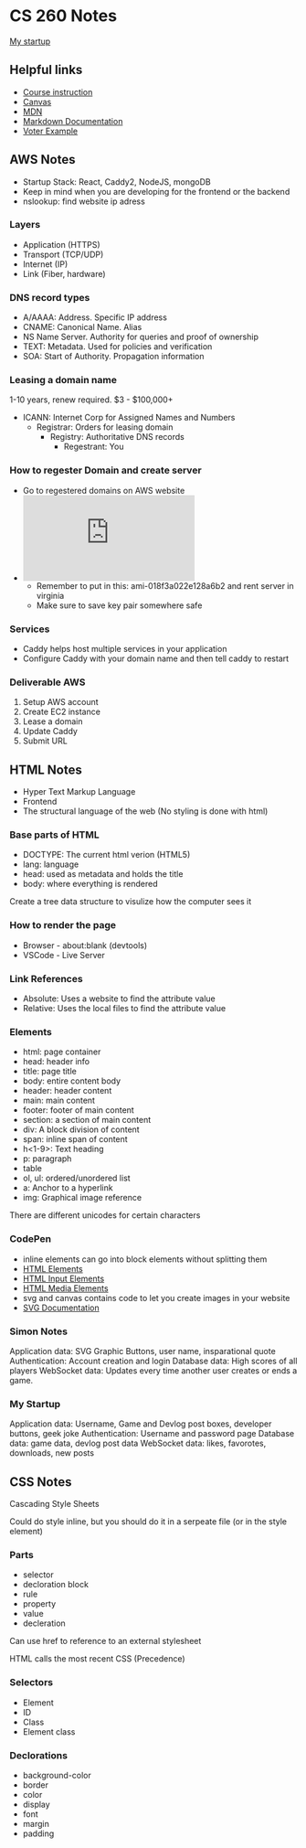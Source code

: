 # CS 260 Notes

[My startup](https://tn-games.com)

## Helpful links

- [Course instruction](https://github.com/webprogramming260)
- [Canvas](https://byu.instructure.com)
- [MDN](https://developer.mozilla.org)
- [Markdown Documentation](https://docs.github.com/en/get-started/writing-on-github/getting-started-with-writing-and-formatting-on-github/basic-writing-and-formatting-syntax)
- [Voter Example](https://github.com/webprogramming260/startup-example/blob/main/README.md)

## AWS Notes

- Startup Stack: React, Caddy2, NodeJS, mongoDB
- Keep in mind when you are developing for the frontend or the backend
- nslookup: find website ip adress

### Layers
- Application (HTTPS)
- Transport (TCP/UDP)
- Internet (IP)
- Link (Fiber, hardware)

### DNS record types
- A/AAAA: Address. Specific IP address
- CNAME: Canonical Name. Alias
- NS Name Server. Authority for queries and proof of ownership
- TEXT: Metadata. Used for policies and verification
- SOA: Start of Authority. Propagation information

### Leasing a domain name
1-10 years, renew required. $3 - $100,000+

- ICANN: Internet Corp for Assigned Names and Numbers
  - Registrar: Orders for leasing domain
    - Registry: Authoritative DNS records
      - Regestrant: You

### How to regester Domain and create server
- Go to regestered domains on AWS website
- ![Rent a server:](https://github.com/webprogramming260/.github/blob/main/profile/webServers/amazonWebServicesEc2/amazonWebServicesEc2.md)
  - Remember to put in this: ami-018f3a022e128a6b2 and rent server in virginia
  - Make sure to save key pair somewhere safe

### Services
- Caddy helps host multiple services in your application
- Configure Caddy with your domain name and then tell caddy to restart

### Deliverable AWS
1. Setup AWS account
2. Create EC2 instance
3. Lease a domain
4. Update Caddy
5. Submit URL

## HTML Notes

- Hyper Text Markup Language
- Frontend
- The structural language of the web (No styling is done with html)

### Base parts of HTML
- DOCTYPE: The current html verion (HTML5)
- lang: language
- head: used as metadata and holds the title
- body: where everything is rendered

Create a tree data structure to visulize how the computer sees it

### How to render the page
- Browser - about:blank (devtools)
- VSCode - Live Server

### Link References
- Absolute: Uses a website to find the attribute value
- Relative: Uses the local files to find the attribute value

### Elements
- html: page container
- head: header info
- title: page title
- body: entire content body
- header: header content
- main: main content
- footer: footer of main content
- section: a section of main content
- div: A block division of content
- span: inline span of content
- h<1-9>: Text heading
- p: paragraph
- table
- ol, ul: ordered/unordered list
- a: Anchor to a hyperlink
- img: Graphical image reference

There are different unicodes for certain characters

### CodePen

- inline elements can go into block elements without splitting them
- [HTML Elements](https://github.com/webprogramming260/.github/blob/main/profile/html/structure/structure.md)
- [HTML Input Elements](https://developer.mozilla.org/en-US/docs/Web/HTML/Element/input)
- [HTML Media Elements](https://github.com/webprogramming260/.github/blob/main/profile/html/media/media.md)
- svg and canvas contains code to let you create images in your website
- [SVG Documentation](https://developer.mozilla.org/en-US/docs/Web/SVG)

### Simon Notes

Application data: SVG Graphic Buttons, user name, insparational quote
Authentication: Account creation and login
Database data: High scores of all players
WebSocket data: Updates every time another user creates or ends a game.

### My Startup

Application data: Username, Game and Devlog post boxes, developer buttons, geek joke 
Authentication: Username and password page
Database data: game data, devlog post data
WebSocket data: likes, favorotes, downloads, new posts

## CSS Notes

Cascading Style Sheets

Could do style inline, but you should do it in a serpeate file (or in the style element)

### Parts

- selector
- decloration block
- rule
- property
- value
- decleration

Can use href to reference to an external stylesheet

HTML calls the most recent CSS (Precedence)

### Selectors
- Element
- ID
- Class
- Element class

### Declorations
- background-color
- border
- color
- display
- font
- margin
- padding